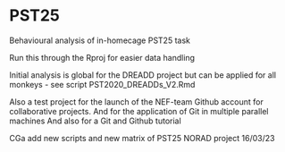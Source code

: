 # PST25
Behavioural analysis of in-homecage PST25 task

Run this through the Rproj for easier data handling

Initial analysis is global for the DREADD project but can be applied for all monkeys - see script PST2020_DREADDs_V2.Rmd

Also a test project for the launch of the NEF-team Github account for collaborative projects. 
And for the application of Git in multiple parallel machines
And also for a Git and Github tutorial

CGa add new scripts and new matrix of PST25 NORAD project 16/03/23
